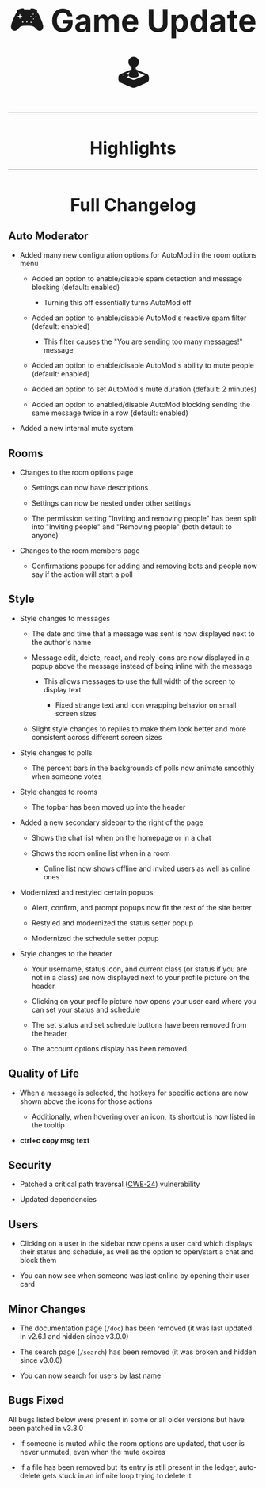 <h1 style="font-size:4.5em;margin-bottom:0.25em;text-align:center;">
    🎮 Game Update 🕹️
</h1>

<hr>

<style>
    h1 {
        font-size: 2.5em;
        text-align: center;
    }
</style>

# Highlights

<hr>

# Full Changelog

## Auto Moderator

- Added many new configuration options for AutoMod in the room options menu

  - Added an option to enable/disable spam detection and message blocking (default: enabled)

    - Turning this off essentially turns AutoMod off

  - Added an option to enable/disable AutoMod's reactive spam filter (default: enabled)

    - This filter causes the "You are sending too many messages!" message

  - Added an option to enable/disable AutoMod's ability to mute people (default: enabled)

  - Added an option to set AutoMod's mute duration (default: 2 minutes)

  - Added an option to enabled/disable AutoMod blocking sending the same message twice in a row (default: enabled)

- Added a new internal mute system

## Rooms

- Changes to the room options page

  - Settings can now have descriptions
  
  - Settings can now be nested under other settings

  - The permission setting "Inviting and removing people" has been split into "Inviting people" and "Removing people" (both default to anyone)

- Changes to the room members page

  - Confirmations popups for adding and removing bots and people now say if the action will start a poll

## Style

- Style changes to messages

  - The date and time that a message was sent is now displayed next to the author's name

  - Message edit, delete, react, and reply icons are now displayed in a popup above the message instead of being inline with the message

    - This allows messages to use the full width of the screen to display text

      - Fixed strange text and icon wrapping behavior on small screen sizes

  - Slight style changes to replies to make them look better and more consistent across different screen sizes

- Style changes to polls

  - The percent bars in the backgrounds of polls now animate smoothly when someone votes

- Style changes to rooms

  - The topbar has been moved up into the header

- Added a new secondary sidebar to the right of the page

  - Shows the chat list when on the homepage or in a chat

  - Shows the room online list when in a room

    - Online list now shows offline and invited users as well as online ones

- Modernized and restyled certain popups

  - Alert, confirm, and prompt popups now fit the rest of the site better

  - Restyled and modernized the status setter popup

  - Modernized the schedule setter popup

- Style changes to the header

  - Your username, status icon, and current class (or status if you are not in a class) are now displayed next to your profile picture on the header

  - Clicking on your profile picture now opens your user card where you can set your status and schedule

  - The set status and set schedule buttons have been removed from the header

  - The account options display has been removed

## Quality of Life

- When a message is selected, the hotkeys for specific actions are now shown above the icons for those actions

  - Additionally, when hovering over an icon, its shortcut is now listed in the tooltip

- **ctrl+c copy msg text**

## Security

- Patched a critical path traversal ([CWE-24](https://cwe.mitre.org/data/definitions/24.html)) vulnerability

- Updated dependencies

## Users

- Clicking on a user in the sidebar now opens a user card which displays their status and schedule, as well as the option to open/start a chat and block them

- You can now see when someone was last online by opening their user card

## Minor Changes

- The documentation page (`/doc`) has been removed (it was last updated in v2.6.1 and hidden since v3.0.0)

- The search page (`/search`) has been removed (it was broken and hidden since v3.0.0)

- You can now search for users by last name

## Bugs Fixed

All bugs listed below were present in some or all older versions but have been patched in v3.3.0

- If someone is muted while the room options are updated, that user is never unmuted, even when the mute expires

- If a file has been removed but its entry is still present in the ledger, auto-delete gets stuck in an infinite loop trying to delete it
